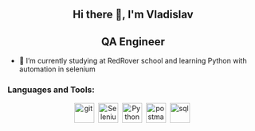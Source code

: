 <div id="header" align="center">
  <h2>Hi there 👋, I'm Vladislav</h2>
  <h2>QA Engineer</h2>
</div>

- 🌱 I’m currently studying at RedRover school and learning Python with automation in selenium


### Languages and Tools:
<div align="center">
<img src="https://cdn.jsdelivr.net/gh/devicons/devicon/icons/git/git-plain-wordmark.svg" title="git" width="40" height="40"/>&nbsp;
<img src="https://cdn.jsdelivr.net/gh/devicons/devicon/icons/selenium/selenium-original.svg" title="Selenium" width="40" height="40"/>&nbsp;
<img src="https://cdn.jsdelivr.net/gh/devicons/devicon/icons/python/python-original.svg" title="Python" width="40" height="40"/>&nbsp;
<img src="https://camo.githubusercontent.com/93b32389bf746009ca2370de7fe06c3b5146f4c99d99df65994f9ced0ba41685/68747470733a2f2f7777772e766563746f726c6f676f2e7a6f6e652f6c6f676f732f676574706f73746d616e2f676574706f73746d616e2d69636f6e2e737667" alt="postman" width="40" height="40" data-canonical-src="https://www.vectorlogo.zone/logos/getpostman/getpostman-icon.svg"/>&nbsp;
<img src="https://cdn.jsdelivr.net/gh/devicons/devicon/icons/mysql/mysql-original-wordmark.svg" title="sql" width="40" height="40"/>&nbsp;
</div>

<!--
**temporal-git/temporal-git** is a ✨ _special_ ✨ repository because its `README.md` (this file) appears on your GitHub profile.

Here are some ideas to get you started:

- 🔭 I’m currently working on ...
- 🌱 I’m currently learning ...
- 👯 I’m looking to collaborate on ...
- 🤔 I’m looking for help with ...
- 💬 Ask me about ...
- 📫 How to reach me: ...
- 😄 Pronouns: ...
- ⚡ Fun fact: ...
-->
